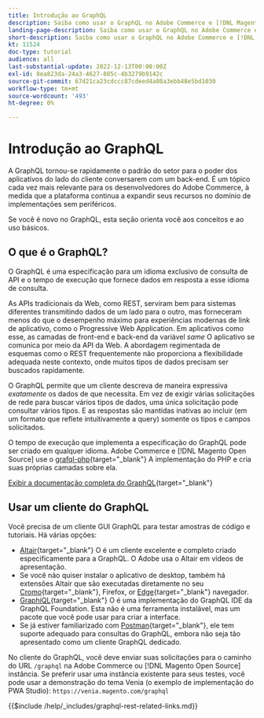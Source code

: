 ```yaml
---
title: Introdução ao GraphQL
description: Saiba como usar o GraphQL no Adobe Commerce e [!DNL Magento Open Source]. Usar chamadas de GET e POST para GraphQL para Adobe Commerce e [!DNL Magento Open Source].
landing-page-description: Saiba como usar o GraphQL no Adobe Commerce e [!DNL Magento Open Source]. Usar chamadas de GET e POST para GraphQL para Adobe Commerce e [!DNL Magento Open Source].
short-description: Saiba como usar o GraphQL no Adobe Commerce e [!DNL Magento Open Source]. Usar chamadas de GET e POST para GraphQL para Adobe Commerce e [!DNL Magento Open Source].
kt: 11524
doc-type: tutorial
audience: all
last-substantial-update: 2022-12-13T00:00:00Z
exl-id: 8ea823da-24a3-4627-885c-4b3279b9142c
source-git-commit: 67d21ca23cdccc87cdeed4a08a3ebb48e5bd1030
workflow-type: tm+mt
source-wordcount: '493'
ht-degree: 0%

---
```


# Introdução ao GraphQL

A GraphQL tornou-se rapidamente o padrão do setor para o poder dos aplicativos do lado do cliente conversarem com um back-end. É um tópico cada vez mais relevante para os desenvolvedores do Adobe Commerce, à medida que a plataforma continua a expandir seus recursos no domínio de implementações sem periféricos.

Se você é novo no GraphQL, esta seção orienta você aos conceitos e ao uso básicos.

## O que é o GraphQL?

O GraphQL é uma especificação para um idioma exclusivo de consulta de API e o tempo de execução que fornece dados em resposta a esse idioma de consulta.

As APIs tradicionais da Web, como REST, serviram bem para sistemas diferentes transmitindo dados de um lado para o outro, mas forneceram menos do que o desempenho máximo para experiências modernas de link de aplicativo, como o Progressive Web Application. Em aplicativos como esse, as camadas de front-end e back-end da variável _same_ O aplicativo se comunica por meio da API da Web. A abordagem regimentada de esquemas como o REST frequentemente não proporciona a flexibilidade adequada neste contexto, onde muitos tipos de dados precisam ser buscados rapidamente.

O GraphQL permite que um cliente descreva de maneira expressiva _exatamente_ os dados de que necessita. Em vez de exigir várias solicitações de rede para buscar vários tipos de dados, uma única solicitação pode consultar vários tipos. E as respostas são mantidas inativas ao incluir (em um formato que reflete intuitivamente a query) somente os tipos e campos solicitados.

O tempo de execução que implementa a especificação do GraphQL pode ser criado em qualquer idioma. Adobe Commerce e [!DNL Magento Open Source] use o
[grafql-php](https://webonyx.github.io/graphql-php/){target="_blank"} A implementação do PHP e cria suas próprias camadas sobre ela.

[Exibir a documentação completa do GraphQL](https://graphql.org/learn){target="_blank"}

## Usar um cliente do GraphQL

Você precisa de um cliente GUI GraphQL para testar amostras de código e tutoriais. Há várias opções:

* [Altair](https://altairgraphql.dev/){target="_blank"} O é um cliente excelente e completo criado especificamente para a GraphQL. O Adobe usa o Altair em vídeos de apresentação.
* Se você não quiser instalar o aplicativo de desktop, também há extensões Altair que são executadas diretamente no seu
   [Cromo](https://chrome.google.com/webstore/detail/altair-graphql-client/flnheeellpciglgpaodhkhmapeljopja){target="_blank"}, Firefox, or [Edge](https://microsoftedge.microsoft.com/addons/detail/altair-graphql-client/kpggioiimijgcalmnfnalgglgooonopa){target="_blank"} navegador.
* [GraphiQL](https://github.com/graphql/graphiql/tree/main/packages/graphiql){target="_blank"} O é uma implementação do GraphQL IDE da GraphQL Foundation. Esta não é uma ferramenta instalável, mas um pacote que você pode usar para criar a interface.
* Se já estiver familiarizado com [Postman](https://www.postman.com/){target="_blank"}, ele tem suporte adequado para consultas do GraphQL, embora não seja tão apresentado como um cliente GraphQL dedicado.

No cliente do GraphQL, você deve enviar suas solicitações para o caminho do URL `/graphql` na Adobe Commerce ou [!DNL Magento Open Source] instância. Se preferir usar uma instância existente para seus testes, você pode usar a demonstração do tema Venia (o exemplo de implementação do PWA Studio): `https://venia.magento.com/graphql`

{{$include /help/_includes/graphql-rest-related-links.md}}

